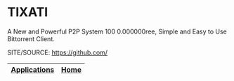 # TIXATI

 A New and Powerful P2P System 100 0.000000ree, Simple and Easy to Use Bittorrent Client.

 SITE/SOURCE: https://github.com/

 | [Applications](https://portable-linux-apps.github.io/apps.html) | [Home](https://portable-linux-apps.github.io)
 | --- | --- |